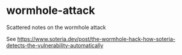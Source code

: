# wormhole-attack
Scattered notes on the wormhole attack

See https://www.soteria.dev/post/the-wormhole-hack-how-soteria-detects-the-vulnerability-automatically

